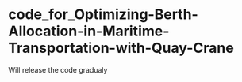 # code_for_Optimizing-Berth-Allocation-in-Maritime-Transportation-with-Quay-Crane
Will release the code gradualy
